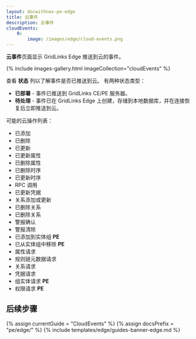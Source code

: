 ```yaml
---
layout: docwithnav-pe-edge
title: 云事件
description: 云事件
cloudEvents:
    0:
        image: /images/edge/cloud-events.png
---
```


**云事件**页面显示 GridLinks Edge 推送到云的事件。

{% include images-gallery.html imageCollection="cloudEvents" %}

查看 **状态** 列以了解事件是否已推送到云。
有两种状态类型：
* **已部署** - 事件已推送到 GridLinks CE/PE 服务器。
* **待处理** - 事件已在 GridLinks Edge 上创建，存储到本地数据库，并在连接恢复后立即推送到云。

可能的云操作列表：
* 已添加
* 已删除
* 已更新
* 已更新属性
* 已删除属性
* 已删除时序
* 已更新时序
* RPC 调用
* 已更新凭据
* 关系添加或更新
* 已删除关系
* 已删除关系
* 警报确认
* 警报清除
* 已添加到实体组 **PE**
* 已从实体组中移除 **PE**
* 属性请求
* 规则链元数据请求
* 关系请求
* 凭据请求
* 组实体请求 **PE**
* 权限请求 **PE**

## 后续步骤

{% assign currentGuide = "CloudEvents" %}
{% assign docsPrefix = "pe/edge/" %}
{% include templates/edge/guides-banner-edge.md %}